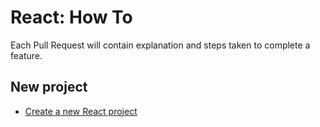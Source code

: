 # React: How To

Each Pull Request will contain explanation and steps taken to complete a feature.

## New project

- [Create a new React project](https://github.com/brunolm/angular-how-to/commit/823bbc7b6b76b35b94bf9d49a90fc9c9763023b2)
